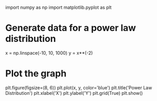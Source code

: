 import numpy as np
import matplotlib.pyplot as plt

# Generate data for a power law distribution
x = np.linspace(-10, 10, 1000)
y = x**(-2)

# Plot the graph
plt.figure(figsize=(8, 6))
plt.plot(x, y, color='blue')
plt.title('Power Law Distribution')
plt.xlabel('X')
plt.ylabel('Y')
plt.grid(True)
plt.show()


